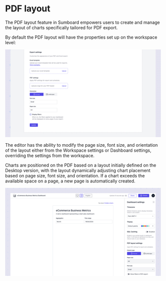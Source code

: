 # PDF layout
The PDF layout feature in Sumboard empowers users to create and manage the layout of charts specifically tailored for PDF export.

By default the PDF layout will have the properties set up on the workspace level:

![PDF Settings](pdf_settings.jpg)

The editor has the ability to modify the page size, font size, and orientation of the layout either from the Workspace settings or Dashboard settings, overriding the settings from the workspace. 

Charts are positioned on the PDF based on a layout initially defined on the Desktop version, with the layout dynamically adjusting chart placement based on page size, font size, and orientation. If a chart exceeds the available space on a page, a new page is automatically created.

![PDF layout](layout.jpg)